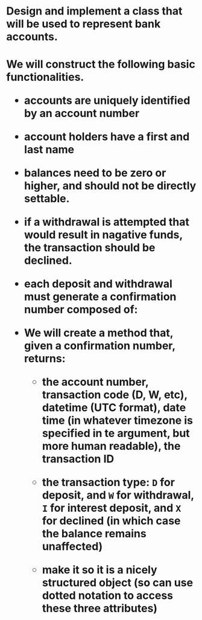 <h1> Design and implement a class that will be used to represent bank accounts.<h1>

We will construct the following basic functionalities.

- accounts are uniquely identified by an **account number** 

- account holders have a **first** and **last** name

- **balances** need to be zero or higher, and should not be directly settable.

- if a withdrawal is attempted that would result in nagative funds, the transaction should be declined.

- each deposit and withdrawal must generate a **confirmation number** composed of:

- We will create a **method** that, given a confirmation number, returns:

    - the account number, transaction code (D, W, etc), datetime (UTC format), date time (in whatever timezone is specified in te argument, but more human readable), the transaction ID

    - the transaction type: `D` for deposit, and `W` for withdrawal, `I` for interest deposit, and `X` for declined (in which case the balance remains unaffected)

    - make it so it is a nicely structured object (so can use dotted notation to access these three attributes)